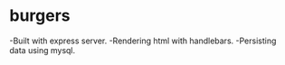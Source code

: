 # burgers

-Built with express server.
-Rendering html with handlebars.
-Persisting data using mysql.